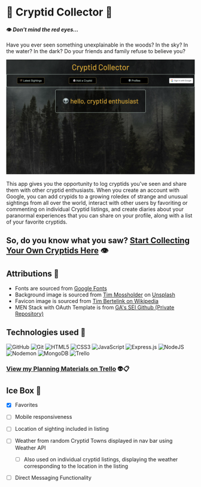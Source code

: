 # 🦇 Cryptid Collector 👻

#### 👁️ _Don't mind the red eyes..._

Have you ever seen something unexplainable in the woods? In the sky? In the water? In the dark? Do your friends and family refuse to believe you?

![Screenshot of Landing page](/public/images/Cryptid-Collector-Landing-Page.png)

This app gives you the opportunity to log cryptids you've seen and share them with other cryptid enthusiasts. When you create an account with Google, you can add crypids to a growing roledex of strange and unusual sightings from all over the world, interact with other users by favoriting or commenting on individual Cryptid listings, and create diaries about your paranormal experiences that you can share on your profile, along with a list of your favorite cryptids.



## So, do you know what you saw? [Start Collecting Your Own Cryptids Here](https://cryptid-collector-nn.fly.dev "Cryptid Collector") 👁️

## Attributions 🎉
* Fonts are sourced from [Google Fonts](https://fonts.google.com/ "Browse Google Fonts")
* Background image is sourced from [Tim Mossholder](https://unsplash.com/@timmossholder?utm_content=creditCopyText&utm_medium=referral&utm_source=unsplash "Tim Mossholder Unsplash profile") on [Unsplash](https://unsplash.com/photos/a-forest-filled-with-lots-of-trees-covered-in-fog-owRLMogs3sg?utm_content=creditCopyText&utm_medium=referral&utm_source=unsplash "Trees in the Fog on Unsplash")
* Favicon image is sourced from [Tim Bertelink on Wikipedia](https://simple.wikipedia.org/wiki/Mothman#/media/File:Mothman_Artist's_Impression.png "Artist's impression of the mothman on Wikipedia")
* MEN Stack with OAuth Template is from [GA's SEI Github (Private Repository)](https://github.com/SEI-Remote/men-stack-oauth-template "SEI-Remote MEN Stack with OAuth Template GitHub Repo")

## Technologies used 🧰
![GitHub](https://img.shields.io/badge/github-%23121011.svg?style=for-the-badge&logo=github&logoColor=white)
![Git](https://img.shields.io/badge/git-%23F05033.svg?style=for-the-badge&logo=git&logoColor=white)
![HTML5](https://img.shields.io/badge/html5-%23E34F26.svg?style=for-the-badge&logo=html5&logoColor=white)
![CSS3](https://img.shields.io/badge/css3-%231572B6.svg?style=for-the-badge&logo=css3&logoColor=white)
![JavaScript](https://img.shields.io/badge/javascript-%23323330.svg?style=for-the-badge&logo=javascript&logoColor=%23F7DF1E)
![Express.js](https://img.shields.io/badge/express.js-%23404d59.svg?style=for-the-badge&logo=express&logoColor=%2361DAFB)
![NodeJS](https://img.shields.io/badge/node.js-6DA55F?style=for-the-badge&logo=node.js&logoColor=white)
![Nodemon](https://img.shields.io/badge/NODEMON-%23323330.svg?style=for-the-badge&logo=nodemon&logoColor=%BBDEAD)
![MongoDB](https://img.shields.io/badge/MongoDB-%234ea94b.svg?style=for-the-badge&logo=mongodb&logoColor=white)
![Trello](https://img.shields.io/badge/Trello-%23026AA7.svg?style=for-the-badge&logo=Trello&logoColor=white)
### [View my Planning Materials on Trello](https://trello.com/b/Am2CNAVe/cryptid-collector "Cryptid Collector Trello Board") 👽📋

## Ice Box 🧊
- [X] Favorites
- [ ] Mobile responsiveness
- [ ] Location of sighting included in listing
- [ ] Weather from random Cryptid Towns displayed in nav bar using Weather API
  - [ ] Also used on individual cryptid listings, displaying the weather corresponding to the location in the listing
- [ ] Direct Messaging Functionality

